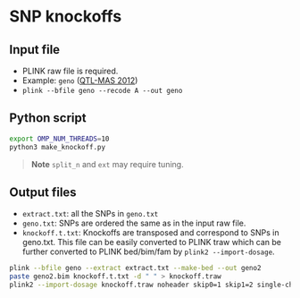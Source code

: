 # SNP knockoffs 

## Input file
- PLINK raw file is required.
- Example: `geno` ([QTL-MAS 2012](https://bmcproc.biomedcentral.com/articles/10.1186/1753-6561-8-S5-S1))
- `plink --bfile geno --recode A --out geno`

## Python script
```sh
export OMP_NUM_THREADS=10
python3 make_knockoff.py
```
> **Note**
> `split_n` and `ext` may require tuning.

## Output files
- `extract.txt`: all the SNPs in `geno.txt`
- `geno.txt`: SNPs are ordered the same as in the input raw file.
- `knockoff.t.txt`: Knockoffs are transposed and correspond to SNPs in geno.txt. This file can be easily converted to PLINK traw which can be further converted to PLINK bed/bim/fam by `plink2 --import-dosage`.

```sh
plink --bfile geno --extract extract.txt --make-bed --out geno2
paste geno2.bim knockoff.t.txt -d " " > knockoff.traw
plink2 --import-dosage knockoff.traw noheader skip0=1 skip1=2 single-chr=6 --make-bed --out knockoff --fam geno2.fam

```

